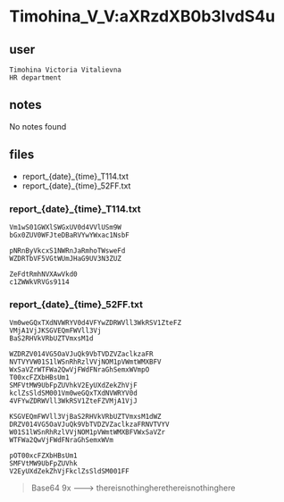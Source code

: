 # Timohina_V_V:aXRzdXB0b3lvdS4u
## user
```
Timohina Victoria Vitalievna
HR department
```
## notes

No notes found

## files
- report_{date}_{time}_T114.txt
- report_{date}_{time}_52FF.txt


### report_{date}_{time}_T114.txt
```
Vm1wS01GWXlSWGxUV0d4VVlUSm9W
bGx0ZUV0WFJteDBaRVYwYWxac1NsbF

pNRnByVkcxS1NWRnJaRmhoTWsweFd
WZDRTbVF5VGtWUmJHaG9UV3N3ZUZ

ZeFdtRmhNVXAwVkd0
c1ZWWkVRVGs9114
```


### report_{date}_{time}_52FF.txt
```
Vm0weGQxTXdNVWRYV0d4VFYwZDRWVll3WkRSV1ZteFZ
VMjA1VjJKSGVEQmFWVll3Vj
BaS2RHVkVRbUZTVmxsM1d

WZDRZV014VG5OaVJuQk9VbTVDZVZaclkzaFR
NVTVYVW01S1lWSnRhRzlVVjNOM1pVWmtWMXBFV
WxSaVZrWTFWa2QwVjFWdFNraGhSemxWVmpO
T00xcFZXbHBsUm1
SMFVtMW9UbFpZUVhkV2EyUXdZekZhVjF
kclZsSldSM001Vm0weGQxTXdNVWRYV0d
4VFYwZDRWVll3WkRSV1ZteFZVMjA1VjJ

KSGVEQmFWVll3VjBaS2RHVkVRbUZTVmxsM1dWZ
DRZV014VG5OaVJuQk9VbTVDZVZaclkzaFRNVTVYV
W01S1lWSnRhRzlVVjNOM1pVWmtWMXBFVWxSaVZr
WTFWa2QwVjFWdFNraGhSemxWVm

pOT00xcFZXbHBsUm1
SMFVtMW9UbFpZUVhk
V2EyUXdZekZhVjFkclZsSldSM001FF
```

> Base64 9x ---> thereisnothingherethereisnothinghere
